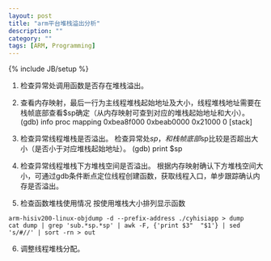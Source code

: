 ```yaml
---
layout: post
title: "arm平台堆栈溢出分析"
description: ""
category: ""
tags: [ARM, Programming]
---
```

{% include JB/setup %}

1. 检查异常处调用函数是否存在堆栈溢出。

2. 查看内存映射，最后一行为主线程堆栈起始地址及大小，线程堆栈地址需要在栈帧底部查看$sp确定（从内存映射可查到对应的堆栈起始地址和大小）。
(gdb) info proc mapping
0xbea8f000 0xbeab0000 0x21000 0 [stack]

3. 检查异常线程堆栈是否溢出。
检查异常处$sp，和栈帧底部$sp比较是否超出大小（是否小于对应堆栈起始地址）。
(gdb) print $sp

4. 检查异常线程堆栈下方堆栈空间是否溢出。
根据内存映射确认下方堆栈空间大小，可通过gdb条件断点定位线程创建函数，获取线程入口，单步跟踪确认内存是否溢出。

5. 检查函数堆栈使用情况
按使用堆栈大小排列显示函数

```
arm-hisiv200-linux-objdump -d --prefix-address ./cyhisiapp > dump
cat dump | grep 'sub.*sp.*sp' | awk -F, {'print $3"  "$1'} | sed 's/#//' | sort -rn > out  
```

6. 调整线程堆栈分配。

